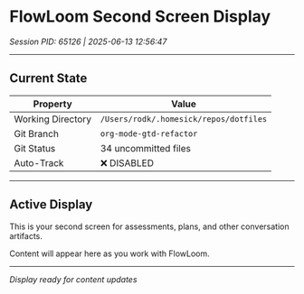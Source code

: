 # FlowLoom Second Screen Display
*Session PID: 65126 | 2025-06-13 12:56:47*

---

## Current State

| Property | Value |
|----------|-------|
| Working Directory | `/Users/rodk/.homesick/repos/dotfiles` |
| Git Branch | `org-mode-gtd-refactor` |
| Git Status | 34 uncommitted files |
| Auto-Track | ❌ DISABLED |

---

## Active Display

This is your second screen for assessments, plans, and other conversation artifacts.

Content will appear here as you work with FlowLoom.

---

*Display ready for content updates*
